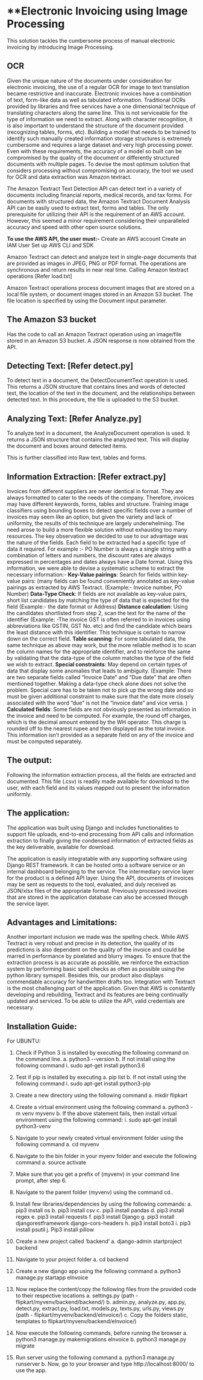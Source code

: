 # **Electronic Invoicing using Image Processing 

This solution tackles the cumbersome process of manual electronic invoicing by introducing Image Processing. 

## **OCR**

Given the unique nature of the documents under consideration for electronic invoicing, the use of a regular OCR for image to text translation became restrictive and inaccurate. Electronic invoices have a combination of text, form-like data as well as tabulated information. Traditional OCRs provided by libraries and free services have a one dimensional technique of translating characters along the same line.
This is not serviceable for the type of information we need to extract. Along with character recognition, it is also important to understand the structure of the document provided (recognizing tables, forms, etc). Building a model that needs to be trained to identify such manually created information storage structures is extremely cumbersome and requires a large dataset and very high processing power. Even with these requirements, the accuracy of a model so built can be compromised by the quality of the document or differently structured documents with multiple pages. To devise the most optimum solution that considers processing without compromising on accuracy, the tool we used for OCR and data extraction was Amazon textract.

The Amazon Textract Text Detection API can detect text in a variety of documents including financial reports, medical records, and tax forms. For documents with structured data, the Amazon Textract Document Analysis API can be easily used to extract text, forms and tables. The only prerequisite for utilizing their API is the requirement of an AWS account. However, this seemed a minor requirement considering their unparalleled accuracy and speed with other open source solutions. 

**To use the AWS API, the user must:-**
Create an AWS account
Create an IAM User
Set up AWS CLI and SDK

Amazon Textract can detect and analyze text in single-page documents that are provided as images in JPEG, PNG or PDF format. The operations are synchronous and return results in near real time. 
Calling Amazon textract operations [Refer load.txt]

Amazon Textract operations process document images that are stored on a local file system, or document images stored in an Amazon S3 bucket. The file location is specified by using the Document input parameter. 

## **The Amazon S3 bucket**

Has the code to call an Amazon Textract operation using an image/file stored in an Amazon S3 bucket. A JSON response is now obtained from the API. 

## **Detecting Text: [Refer detect.py]**

To detect text in a document, the DetectDocumentText operation is used. This returns a JSON structure that contains lines and words of detected text, the location of the text in the document, and the relationships between detected text. In this procedure, the file is  uploaded to the S3 bucket.

## **Analyzing Text: [Refer Analyze.py]**

To analyze text in a document, the AnalyzeDocument operation is used. It returns a JSON structure that contains the analyzed text. This will display the document and boxes around detected items.

This is further classified into Raw text, tables and forms.

## **Information Extraction: [Refer extract.py]**
Invoices from different suppliers are never identical in format. They are always formatted to cater to the needs of the company. Therefore, invoices may have different keywords, forms, tables and structure. Training image classifiers using bounding boxes to detect specific fields over a number of invoices may seem like an option, but given the variety and lack of uniformity, the results of this technique are largely underwhelming.
The need arose to build a more flexible solution without exhausting too many resources. The key observation we decided to use to our advantage was the nature of the fields. Each field to be extracted had a specific type of data it required. 
For example :- PO Number is always a single string with a combination of letters and numbers, the discount rates are always expressed in percentages and dates always have a Date format. Using this information, we were able to devise a systematic scheme to extract the necessary information:-
**Key-Value pairings**: Search for fields within key-value pairs: (many fields can be found conveniently annotated as key-value pairings as extracted by AWS Textract. (Example:- Invoice number, PO Number)
**Data-Type Check**: If fields are not available as key-value pairs, short list candidates by matching the type of data that is expected for the field (Example:- the date format or Address)
**Distance calculation**: Using the candidates shortlisted from step 2, scan the text for the name of the identifier (Example: -The invoice GST is often referred to in invoices using abbreviations like GSTIN, GST No. etc) and find the candidate which bears the least distance with this identifier. This technique is certain to narrow down on the correct field.
**Table scanning**: For some tabulated data, the same technique as above may work, but the more reliable method is to scan the column names for the appropriate identifier, and to reinforce the same by validating that the data-type of the column matches the type of the field we wish to extract. 
**Special constraints**: May depend on certain types of data that display some anomalies that leads to ambiguity. (Example: There are two separate fields called “Invoice Date” and “Due date” that are often mentioned together. Making a data-type check alone does not solve the problem. Special care has to be taken not to pick up the wrong date and so must be given additional constraint to make sure that the date more closely associated with the word “due” is not the “invoice date” and vice versa. )
**Calculated fields**: Some fields are not obviously presented as information in the invoice and need to be computed. For example, the round off charges, which is the decimal amount entered by the WH operator. This charge is rounded off to the nearest rupee and then displayed as the total invoice. This information isn’t provided as a separate field on any of the invoice and must be computed separately. 

## **The output:**

Following the information extraction process, all the fields are extracted and documented. This file (.csv) is readily made available for download to the user, with each field and its values mapped out to present the information uniformly.

## **The application:**

The application was built using Django and includes functionalities to support file uploads, end-to-end processing from API calls and information extraction to finally giving the condensed information of extracted fields as the key deliverable, available for download. 

The application is easily integratable with any supporting software using Django REST framework. It can be hosted onto a software service or an internal dashboard belonging to the service. The intermediary service layer for the product is a defined API layer. Using the API, documents of invoices may be sent as requests to the tool, evaluated, and duly received as JSON/xlsx files of the appropriate format. Previously processed invoices that are stored in the application database can also be accessed through the service layer.

## **Advantages and Limitations:**

Another important inclusion we made was the spelling check. While AWS Textract is very robust and precise in its detection, the quality of its predictions is also dependent on the quality of the invoice and could be marred in performance by pixelated and blurry images. To ensure that the extraction process is as accurate as possible, we reinforce the extraction system by performing basic spell checks as often as possible using the python library symspell. Besides this, our product also displays commendable accuracy for handwritten drafts too. 
Integration with Textract is the most challenging part of the application. Given that AWS is constantly developing and rebuilding, Textract and its features are being continually updated and serviced. To be able to utilize the API, valid credentials are necessary.

## **Installation Guide:**

For UBUNTU:

1. Check if Python 3 is installed by executing the following command on the command line.
a. python3 --version
b. If not install using the following command
i. sudo apt-get install python3.6


2. Test if pip is installed by executing
a. pip list
b. If not install using the following command
i. sudo apt-get install python3-pip

3. Create a new directory using the following command
a. mkdir flipkart

4. Create a virtual environment using the following command
a. python3 -m venv myvenv
b. If the above statement fails, then install virtual environment using the following command:
i. sudo apt-get install python3-venv

5. Navigate to your newly created virtual environment folder using the following command
a. cd myvenv

6. Navigate to the bin folder in your myenv folder and execute the following command 
a. source activate

7. Make sure that you get a prefix of (myvenv) in your command line prompt, after step 6.

8. Navigate to the parent folder (myvenv) using the command cd..

9. Install few libraries/dependencies by using the following commands:
a. pip3 install os
b. pip3 install csv
c. pip3 install pandas
d. pip3 install regex
e. pip3 install requests
f. pip3 install Django
g. pip3 install djangorestframework django-cors-headers
h. pip3 install boto3
i. pip3 install psutil
j. Pip3 install pillow

10. Create a new project called ‘backend’
a. django-admin startproject backend

11. Navigate to your project folder
a. cd backend

12. Create a new django app using the following command
a. python3 manage.py startapp eInvoice

13. Now replace the content/copy the following files from the provided code to their respective locations
a. settings.py (path - flipkart/myvenv/backend/backend/)
b. admin.py, analyze.py, app.py, detect.py, extract.py, load.txt, models.py, texts.py, urls.py, views.py (path -  flipkart/myvenv/backend/eInvoice/)
c. Copy the folders static, templates to flipkart/myvenv/backend/eInvoice/)

14. Now execute the following commands, before running the browser
a. python3 manage.py makemigrations eInvoice
b. python3 manage.py migrate

15. Run server using the following command
a. python3 manage.py runserver
b. Now, go to your browser and type http://localhost:8000/ to use the app.
